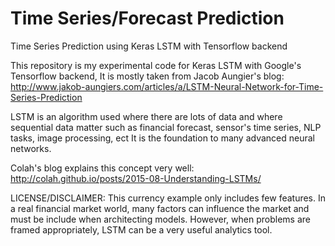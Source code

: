 # Time Series/Forecast Prediction 

Time Series Prediction using Keras LSTM with Tensorflow backend 

This repository is my experimental code for Keras LSTM with Google's Tensorflow backend,
It is mostly taken from Jacob Aungier's blog:
http://www.jakob-aungiers.com/articles/a/LSTM-Neural-Network-for-Time-Series-Prediction  

LSTM is an algorithm used where there are lots of data and 
where sequential data matter such as financial forecast,
sensor's time series, NLP tasks, image processing, ect
It is the foundation to many advanced neural networks.

Colah's blog explains this concept very well:
http://colah.github.io/posts/2015-08-Understanding-LSTMs/

LICENSE/DISCLAIMER:
This currency example only includes few features.  In a real
financial market world, many factors can influence the market and must be 
include when architecting models.  However, when problems are framed
appropriately, LSTM can be a very useful analytics tool.  






              


